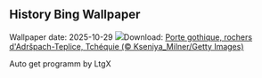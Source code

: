 ## History Bing Wallpaper
Wallpaper date: 2025-10-29
![](https://www.bing.com/th?id=OHR.TepliceRocks_FR-CA5818772698_UHD.jpg&w=1000)Download: [Porte gothique, rochers d'Adršpach-Teplice, Tchéquie (© Kseniya_Milner/Getty Images)](https://www.bing.com/th?id=OHR.TepliceRocks_FR-CA5818772698_UHD.jpg)

Auto get programm by LtgX
